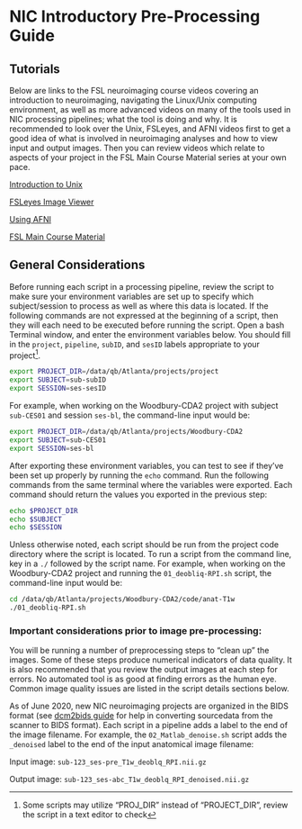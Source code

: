 # NIC Introductory Pre-Processing Guide


## Tutorials

Below are links to the FSL neuroimaging course videos covering an introduction to neuroimaging, navigating the Linux/Unix computing environment, as well as more advanced videos on many of the tools used in NIC processing pipelines; what the tool is doing and why.  It is recommended to look over the Unix, FSLeyes, and AFNI videos first to get a good idea of what is involved in neuroimaging analyses and how to view input and output images.  Then you can review videos which relate to aspects of your project in the FSL Main Course Material series at your own pace.

[Introduction to Unix](https://www.youtube.com/playlist?list=PLvgasosJnUVnnFifxecbyEno7jnqrl8fQ)

[FSLeyes Image Viewer](https://www.youtube.com/watch?v=80d9FoqvuGo&list=PLvgasosJnUVku_GE64BfFuftEvh3Y8lHC&index=2)

[Using AFNI](https://afni.nimh.nih.gov/pub/dist/edu/latest/afni_handouts/afni03_interactive.pdf)

[FSL Main Course Material](https://open.win.ox.ac.uk/pages/fslcourse/website/online_materials.html)


## General Considerations

Before running each script in a processing pipeline, review the script to make sure your environment variables are set up to specify which subject/session to process as well as where this data is located.  If the following commands are not expressed at the beginning of a script, then they will each need to be executed before running the script. Open a bash Terminal window, and enter the environment variables below. You should fill in the `project`, `pipeline`, `subID`, and `sesID` labels appropriate to your project[^1].

```Bash
export PROJECT_DIR=/data/qb/Atlanta/projects/project
export SUBJECT=sub-subID
export SESSION=ses-sesID
```

For example, when working on the Woodbury-CDA2 project with subject `sub-CES01` and session `ses-bl`, the command-line input would be:

```Bash
export PROJECT_DIR=/data/qb/Atlanta/projects/Woodbury-CDA2
export SUBJECT=sub-CES01
export SESSION=ses-bl
```

After exporting these environment variables, you can test to see if they’ve been set up properly by running the `echo` command.  Run the following commands from the same terminal where the variables were exported.  Each command should return the values you exported in the previous step:

```Bash
echo $PROJECT_DIR
echo $SUBJECT
echo $SESSION
```

Unless otherwise noted, each script should be run from the project code directory where the script is located.  To run a script from the command line, key in a `./` followed by the script name.  For example, when working on the Woodbury-CDA2 project and running the `01_deobliq-RPI.sh` script, the command-line input would be:

```Bash
cd /data/qb/Atlanta/projects/Woodbury-CDA2/code/anat-T1w
./01_deobliq-RPI.sh
```

### Important considerations prior to image pre-processing:

You will be running a number of preprocessing steps to “clean up” the images.  Some of these steps produce numerical indicators of data quality.  It is also recommended that you review the output images at each step for errors.  No automated tool is as good at finding errors as the human eye.  Common image quality issues are listed in the script details sections below.

As of June 2020, new NIC neuroimaging projects are organized in the BIDS format (see [dcm2bids guide](https://github.com/CVNR/nic_intro/blob/5639d75472671571dcfefe2aaf0dc62bb6af1b79/docs/dcm2bids_guide.md) for help in converting sourcedata from the scanner to BIDS format).  Each script in a pipeline adds a label to the end of the image filename.  For example, the `02_Matlab_denoise.sh` script adds the `_denoised` label to the end of the input anatomical image filename:

Input image:   `sub-123_ses-pre_T1w_deoblq_RPI.nii.gz`

Output image:  `sub-123_ses-abc_T1w_deoblq_RPI_denoised.nii.gz`

 
  [^1]: Some scripts may utilize “PROJ_DIR” instead of “PROJECT_DIR”, review the script in a text editor to check
